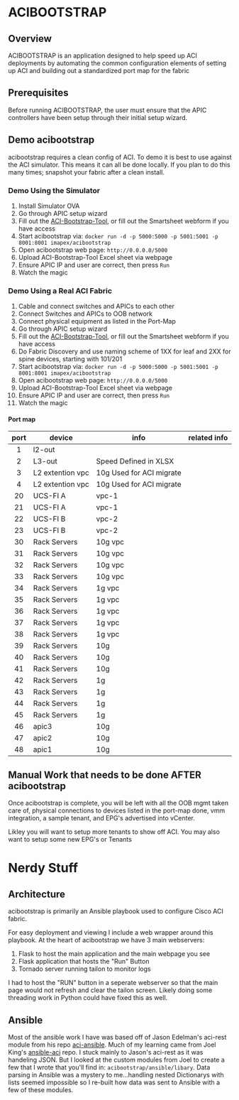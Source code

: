 # ACIBOOTSTRAP

## Overview
ACIBOOTSTRAP is an application designed to help speed up ACI deployments by automating the common configuration elements of setting up ACI and building out a standardized port map for the fabric

## Prerequisites
Before running ACIBOOTSTRAP, the user must ensure that the APIC controllers have been setup through their initial setup wizard.



## Demo acibootstrap
acibootstrap requires a clean config of ACI.  To demo it is best to use against the ACI simulator.  This means it can all be done locally.  If you plan to do this many times; snapshot your fabric after a clean install.

### Demo Using the Simulator
1. Install Simulator OVA
2. Go through APIC setup wizard
3. Fill out the [ACI-Bootstrap-Tool](acibootstrap/files/vars/ACI-Bootstrap-Tool.xlsx), or fill out the Smartsheet webform if you have access
4. Start acibootstrap via:
  ```docker run -d -p 5000:5000 -p 5001:5001 -p 8001:8001 imapex/acibootstrap```
5. Open acibootstrap web page: ```http://0.0.0.0/5000```
6. Upload ACI-Bootstrap-Tool Excel sheet via webpage
7. Ensure APIC IP and user are correct, then press ```Run```
8. Watch the magic


### Demo Using a Real ACI Fabric
1. Cable and connect switches and APICs to each other
2. Connect Switches and APICs to OOB network
3. Connect physical equipment as listed in the Port-Map
2. Go through APIC setup wizard
3. Fill out the [ACI-Bootstrap-Tool](acibootstrap/files/vars/ACI-Bootstrap-Tool.xlsx), or fill out the Smartsheet webform if you have access
5. Do Fabric Discovery and use naming scheme of 1XX for leaf and 2XX for spine devices, starting with 101/201
4. Start acibootstrap via:
  ```docker run -d -p 5000:5000 -p 5001:5001 -p 8001:8001 imapex/acibootstrap```
5. Open acibootstrap web page: ```http://0.0.0.0/5000```
6. Upload ACI-Bootstrap-Tool Excel sheet via webpage
7. Ensure APIC IP and user are correct, then press ```Run```
8. Watch the magic

#### Port map
| port | device | info | related info |
|:---:|---|---| --- |
| 1 | l2-out| |
| 2 | L3-out| Speed Defined in XLSX |
| 3 | L2 extention vpc | 10g Used for ACI migrate
| 4 | L2 extention vpc | 10g Used for ACI migrate
| 20 | UCS-FI A| vpc-1 |
| 21 | UCS-FI A| vpc-1 |
| 22 | UCS-FI B| vpc-2 |
| 23 | UCS-FI B| vpc-2|
| 30 | Rack Servers | 10g vpc |
| 31 | Rack Servers | 10g vpc |
| 32 | Rack Servers | 10g vpc |
| 33 | Rack Servers | 10g vpc |
| 34 | Rack Servers | 1g vpc |
| 35 | Rack Servers | 1g vpc |
| 36 | Rack Servers | 1g vpc |
| 37 | Rack Servers | 1g vpc |
| 38 | Rack Servers | 1g vpc |
| 39 | Rack Servers | 10g |
| 40 | Rack Servers | 10g |
| 41 | Rack Servers | 10g |
| 42 | Rack Servers | 1g |
| 43 | Rack Servers | 1g |
| 44 | Rack Servers | 1g |
| 45 | Rack Servers | 1g |
| 46 | apic3 | 10g |
| 47 | apic2 | 10g |
| 48 | apic1 | 10g |


## Manual Work that needs to be done AFTER acibootstrap
Once acibootstrap is complete, you will be left with all the OOB mgmt taken care of, physical connections to devices listed in the port-map done, vmm integration, a sample tenant, and EPG's advertised into vCenter.

Likley you will want to setup more tenants to show off ACI.  You may also want to setup some new EPG's or Tenants




# Nerdy Stuff
## Architecture
acibootstrap is primarily an Ansible playbook used to configure Cisco ACI fabric.

For easy deployment and viewing I include a web wrapper around this playbook.  At the heart of acibootstrap we have 3 main webservers:
1. Flask to host the main application and the main webpage you see
2. Flask application that hosts the "Run" Button
3. Tornado server running tailon to monitor logs

I had to host the "RUN" button in a seperate webserver so that the main page would not refresh and clear the tailon screen.  Likely doing some threading work in Python could have fixed this as well.



## Ansible
Most of the ansible work I have was based off of Jason Edelman's aci-rest module from his repo [aci-ansible](https://github.com/jedelman8/aci-ansible).  Much of my learning came from Joel King's [ansible-aci](https://github.com/joelwking/ansible-aci) repo.  I stuck mainly to Jason's aci-rest as it was handeling JSON.  But I looked at the custom modules from Joel to create a few that I wrote that you'll find in: ```acibootstrap/ansible/libary```.  Data parsing in Ansible was a mystery to me...handling nested Dictionarys with lists seemed impossible so I re-built how data was sent to Ansible with a few of these modules.
